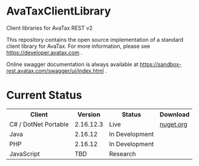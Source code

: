 # AvaTaxClientLibrary
Client libraries for AvaTax REST v2

This repository contains the open source implementation of a standard client library for AvaTax.  For more information, please see https://developer.avatax.com .

Online swagger documentation is always available at https://sandbox-rest.avatax.com/swagger/ui/index.html .

# Current Status

<table>
    <tr>
        <th>Client</th>
        <th>Version</th>
        <th>Status</th>
        <th>Download</th>
    </tr>
    <tr>
        <td>C# / DotNet Portable</td>
        <td>2.16.12.3</td>
        <td>Live</td>
        <td><a href="https://www.nuget.org/packages/Avalara.AvaTax/">nuget.org</a></td>
    </tr>
    <tr>
        <td>Java</td>
        <td>2.16.12</td>
        <td>In Development</td>
        <td></td>
    </tr>
    <tr>
        <td>PHP</td>
        <td>2.16.12</td>
        <td>In Development</td>
        <td></td>
    </tr>
    <tr>
        <td>JavaScript</td>
        <td>TBD</td>
        <td>Research</td>
        <td></td>
    </tr>
</table>

